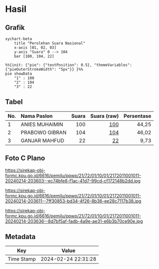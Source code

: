 # Hasil

## Grafik

```mermaid
xychart-beta
    title "Perolehan Suara Nasional"
    x-axis [01, 02, 03]
    y-axis "Suara" 0 --> 104
    bar [100, 104, 22]
```

```mermaid
%%{init: {"pie": {"textPosition": 0.5}, "themeVariables": {"pieOuterStrokeWidth": "5px"}} }%%
pie showData
    "1" : 100
    "2" : 104
    "3" : 22
```

## Tabel

| No. | Nama Paslon    | Suara | Suara (raw) | Persentase |
|:--- |:-------------- | -----:| -----------:| ----------:|
| 1   | ANIES MUHAIMIN | 100   | [100][p-1]  | 44,25      |
| 2   | PRABOWO GIBRAN | 104   | [104][p-2]  | 46,02      |
| 3   | GANJAR MAHFUD  | 22    | [22][p-3]   | 9,73       |


[p-1]: https://github.com/gigit-pemilu/pemilu-2024/blob/main/pilpres/hitung-suara/sub/21-kepulauan-riau/sub/72-kota-tanjung-pinang/sub/01-tanjung-pinang-barat/sub/1001-tanjung-pinang-barat/sub/011-tps/sub/paslon-1.txt
[p-2]: https://github.com/gigit-pemilu/pemilu-2024/blob/main/pilpres/hitung-suara/sub/21-kepulauan-riau/sub/72-kota-tanjung-pinang/sub/01-tanjung-pinang-barat/sub/1001-tanjung-pinang-barat/sub/011-tps/sub/paslon-2.txt
[p-3]: https://github.com/gigit-pemilu/pemilu-2024/blob/main/pilpres/hitung-suara/sub/21-kepulauan-riau/sub/72-kota-tanjung-pinang/sub/01-tanjung-pinang-barat/sub/1001-tanjung-pinang-barat/sub/011-tps/sub/paslon-3.txt

## Foto C Plano

https://sirekap-obj-formc.kpu.go.id/6616/pemilu/ppwp/21/72/01/10/01/2172011001011-20240214-203603--ec74bfe8-f1ac-41d7-99cd-cf172148b2dd.jpg

https://sirekap-obj-formc.kpu.go.id/6616/pemilu/ppwp/21/72/01/10/01/2172011001011-20240214-203611--7ff30853-bd34-4f26-8b36-ee28c7117b38.jpg

https://sirekap-obj-formc.kpu.go.id/6616/pemilu/ppwp/21/72/01/10/01/2172011001011-20240214-203636--8d7bf5af-fadb-4a9e-ae31-e6b3b70ce90e.jpg


## Metadata

| Key        | Value               |
| ---------- | ------------------- |
| Time Stamp | 2024-02-24 22:31:28 |



